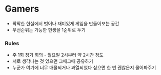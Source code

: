 # Gamers

- 팍팍한 현실에서 벗어나 재미있게 게임을 만들어보는 공간
- 우선순위는 가능한 현생을 1순위로 두기

### Rules
- 주 1회 정기 회의 - 월요일 2시부터 약 2시간 정도
- 서로 생각나는 것 있으면 그때그때 공유하기
- 누군가 여기에 너무 매몰되거나 과열되었다 싶으면 한 번 괜찮은지 물어봐주기
